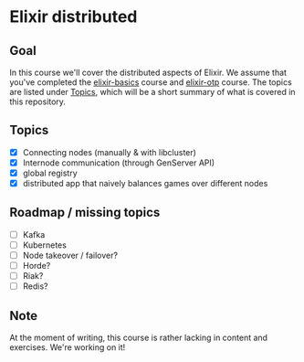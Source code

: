# Elixir distributed

## Goal

In this course we'll cover the distributed aspects of Elixir. We assume that you've completed the [elixir-basics](https://github.com/WannesFransen1994/elixir-learning-materials/tree/master/elixir-basics) course and [elixir-otp](https://github.com/WannesFransen1994/elixir-otp) course. The topics are listed under [Topics](#topics), which will be a short summary of what is covered in this repository.

## Topics

- [X] Connecting nodes (manually & with libcluster)
- [X] Internode communication (through GenServer API)
- [X] global registry
- [X] distributed app that naively balances games over different nodes

## Roadmap / missing topics

- [ ] Kafka
- [ ] Kubernetes
- [ ] Node takeover / failover?
- [ ] Horde?
- [ ] Riak?
- [ ] Redis?

## Note

At the moment of writing, this course is rather lacking in content and exercises. We're working on it!

